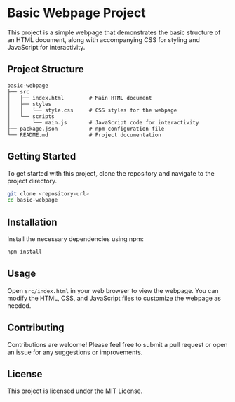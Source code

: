 # Basic Webpage Project

This project is a simple webpage that demonstrates the basic structure of an HTML document, along with accompanying CSS for styling and JavaScript for interactivity.

## Project Structure

```
basic-webpage
├── src
│   ├── index.html        # Main HTML document
│   ├── styles
│   │   └── style.css     # CSS styles for the webpage
│   └── scripts
│       └── main.js       # JavaScript code for interactivity
├── package.json          # npm configuration file
└── README.md             # Project documentation
```

## Getting Started

To get started with this project, clone the repository and navigate to the project directory.

```bash
git clone <repository-url>
cd basic-webpage
```

## Installation

Install the necessary dependencies using npm:

```bash
npm install
```

## Usage

Open `src/index.html` in your web browser to view the webpage. You can modify the HTML, CSS, and JavaScript files to customize the webpage as needed.

## Contributing

Contributions are welcome! Please feel free to submit a pull request or open an issue for any suggestions or improvements.

## License

This project is licensed under the MIT License.